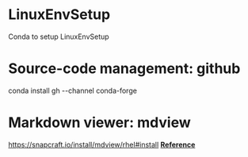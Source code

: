# LinuxEnvSetup
Conda to setup LinuxEnvSetup

# Source-code management: github
conda install gh --channel conda-forge

# Markdown viewer: mdview
<https://snapcraft.io/install/mdview/rhel#install>
**[Reference](https://www.markdownguide.org/basic-syntax/)**
